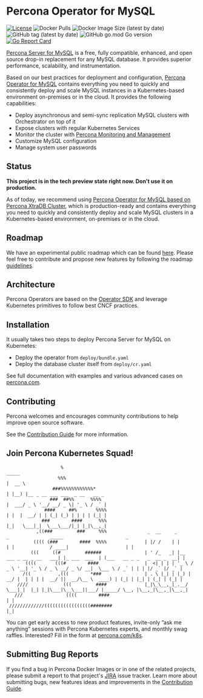 # Percona Operator for MySQL

[![License](https://img.shields.io/badge/License-Apache%202.0-blue.svg)](https://opensource.org/licenses/Apache-2.0)
![Docker Pulls](https://img.shields.io/docker/pulls/percona/percona-server-mysql-operator)
![Docker Image Size (latest by date)](https://img.shields.io/docker/image-size/percona/percona-server-mysql-operator)
![GitHub tag (latest by date)](https://img.shields.io/github/v/tag/percona/percona-server-mysql-operator)
![GitHub go.mod Go version](https://img.shields.io/github/go-mod/go-version/percona/percona-server-mysql-operator)
[![Go Report Card](https://goreportcard.com/badge/github.com/percona/percona-server-mysql-operator)](https://goreportcard.com/report/github.com/percona/percona-server-mysql-operator)

[Percona Server for MySQL](https://www.percona.com/software/mysql-database/percona-server) is a free, fully compatible, enhanced, and open source drop-in replacement for any MySQL database. It provides superior performance, scalability, and instrumentation.

Based on our best practices for deployment and configuration, [Percona Operator for MySQL](https://www.percona.com/doc/kubernetes-operator-for-mysql/ps/index.html) contains everything you need to quickly and consistently deploy and scale MySQL instances in a Kubernetes-based environment on-premises or in the cloud. It provides the following capabilities:

* Deploy asynchronous and semi-sync replication MySQL clusters with Orchestrator on top of it
* Expose clusters with regular Kubernetes Services
* Monitor the cluster with [Percona Monitoring and Management](https://www.percona.com/software/database-tools/percona-monitoring-and-management)
* Customize MySQL configuration
* Manage system user passwords

## Status

**This project is in the tech preview state right now. Don't use it on production.**

As of today, we recommend using [Percona Operator for MySQL based on Percona XtraDB Cluster](https://docs.percona.com/percona-operator-for-mysql/pxc/index.html), which is production-ready and contains everything you need to quickly and consistently deploy and scale MySQL clusters in a Kubernetes-based environment, on-premises or in the cloud.

## Roadmap

We have an experimental public roadmap which can be found [here](https://github.com/percona/roadmap/projects/1). Please feel free to contribute and propose new features by following the roadmap [guidelines](https://github.com/percona/roadmap).

## Architecture

Percona Operators are based on the [Operator SDK](https://github.com/operator-framework/operator-sdk) and leverage Kubernetes primitives to follow best CNCF practices.

## Installation

It usually takes two steps to deploy Percona Server for MySQL on Kubernetes:

* Deploy the operator from `deploy/bundle.yaml`
* Deploy the database cluster itself from `deploy/cr.yaml`

See full documentation with examples and various advanced cases on [percona.com](https://www.percona.com/doc/kubernetes-operator-for-mysql/ps/index.html).

## Contributing

Percona welcomes and encourages community contributions to help improve open source software.

See the [Contribution Guide](CONTRIBUTING.md) for more information.

## Join Percona Kubernetes Squad!
                                                                              
```                                                                                     
                    %                                                     _____                                                            
                   %%%                                                   |  __ \                                                           
                 ###%%%%%%%%%%%%*                                        | |__) |__ _ __ ___ ___  _ __   __ _                          
                ###  ##%%      %%%%                                      |  ___/ _ \ '__/ __/ _ \| '_ \ / _` |                         
              ####     ##%       %%%%                                    | |  |  __/ | | (_| (_) | | | | (_| |                         
             ###        ####      %%%                                    |_|   \___|_|  \___\___/|_| |_|\__,_|                          
           ,((###         ###     %%%               _  __     _                          _               _____                       _  
          (((( (###        ####  %%%%              | |/ /    | |                        | |             / ____|                     | |
         (((     ((#         ######                | ' /_   _| |__   ___ _ __ _ __   ___| |_ ___  ___  | (___   __ _ _   _  __ _  __| | 
       ((((       (((#        ####                 |  <| | | | '_ \ / _ \ '__| '_ \ / _ \ __/ _ \/ __|  \___ \ / _` | | | |/ _` |/ _` |
      /((          ,(((        *###                | . \ |_| | |_) |  __/ |  | | | |  __/ ||  __/\__ \  ____) | (_| | |_| | (_| | (_| | 
    ////             (((         ####              |_|\_\__,_|_.__/ \___|_|  |_| |_|\___|\__\___||___/ |_____/ \__, |\__,_|\__,_|\__,_|
   ///                ((((        ####                                                                            | |                  
 /////////////(((((((((((((((((########                                                                           |_|                    
```

You can get early access to new product features, invite-only ”ask me anything” sessions with Percona Kubernetes experts, and monthly swag raffles. Interested? Fill in the form at [percona.com/k8s](https://www.percona.com/k8s).

## Submitting Bug Reports

If you find a bug in Percona Docker Images or in one of the related projects, please submit a report to that project's [JIRA](https://jira.percona.com/browse/K8SPS) issue tracker. Learn more about submitting bugs, new features ideas and improvements in the [Contribution Guide](CONTRIBUTING.md).


